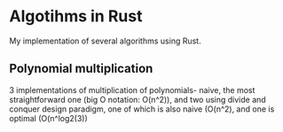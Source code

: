 # Algotihms in Rust

My implementation of several algorithms using Rust.

## Polynomial multiplication
3 implementations of multiplication of polynomials- naive, the most straightforward one (big O notation: O(n^2)), and two using divide and conquer design paradigm, one of which is also naive (O(n^2), and one is optimal (O(n^log2(3))
